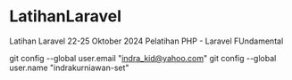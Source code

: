 # LatihanLaravel
Latihan Laravel 22-25 Oktober 2024
Pelatihan PHP - Laravel FUndamental

git config --global user.email "indra_kid@yahoo.com"
git config --global user.name "indrakurniawan-set"
